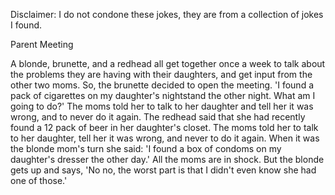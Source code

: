 Disclaimer: I do not condone these jokes, they are from a collection of jokes I found.

Parent Meeting

A blonde, brunette, and a redhead all get together once a week to talk about the problems they are having with their daughters, and get input from the other two moms. So, the brunette decided to open the meeting. 
     'I found a pack of cigarettes on my daughter's nightstand the other night. What am I going to do?'
     The moms told her to talk to her daughter and tell her it was wrong, and to never do it again.
     The redhead said that she had recently found a 12 pack of beer in her daughter's closet. The moms told her to talk to her daughter, tell her it was wrong, and never to do it again. 
     When it was the blonde mom's turn she said:
     'I found a box of condoms on my daughter's dresser the other day.'
      All the moms are in shock. But the blonde gets up and says, 'No no, the worst part is that I didn't even know she had one of those.'

